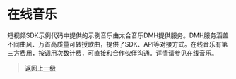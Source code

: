 # 在线音乐

短视频SDK示例代码中提供的示例音乐由太合音乐DMH提供服务。DMH服务涵盖不同曲风、万首高质量可转授歌曲，提供了SDK、API等对接方式。在线音乐有第三方费用，按调用次数计费，可直接和合作伙伴沟通。详情请参见[在线音乐](https://cp.dmhmusic.com/?spm=a2c4g.11186623.2.7.66a4136eBG6Z1C)。

>[返回上一级](../README.md)